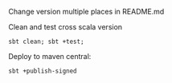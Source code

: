 Change version multiple places in README.md


Clean and test cross scala version

    sbt clean; sbt +test;
    
    
Deploy to maven central:

    sbt +publish-signed